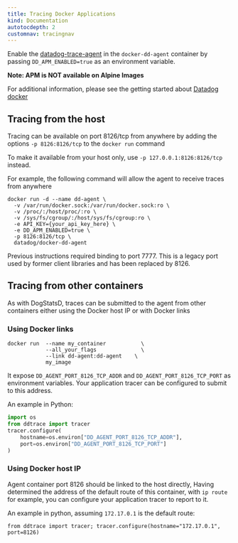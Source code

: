 ```yaml
---
title: Tracing Docker Applications
kind: Documentation
autotocdepth: 2
customnav: tracingnav
---
```


Enable the [datadog-trace-agent](https://github.com/DataDog/datadog-trace-agent) in the `docker-dd-agent` container by passing `DD_APM_ENABLED=true` as an environment variable.

**Note: APM is NOT available on Alpine Images**

For additional information, please see the getting started about [Datadog docker](/getting_started/docker)

## Tracing from the host

Tracing can be available on port 8126/tcp from anywhere by adding the options `-p 8126:8126/tcp` to the `docker run` command

To make it available from your host only, use `-p 127.0.0.1:8126:8126/tcp` instead.

For example, the following command will allow the agent to receive traces from anywhere

```
docker run -d --name dd-agent \
  -v /var/run/docker.sock:/var/run/docker.sock:ro \
  -v /proc/:/host/proc/:ro \
  -v /sys/fs/cgroup/:/host/sys/fs/cgroup:ro \
  -e API_KEY={your_api_key_here} \
  -e DD_APM_ENABLED=true \
  -p 8126:8126/tcp \
  datadog/docker-dd-agent
```

Previous instructions required binding to port 7777.
This is a legacy port used by former client libraries and has been replaced by 8126.

## Tracing from other containers
As with DogStatsD, traces can be submitted to the agent from other containers either using the Docker host IP or with Docker links

### Using Docker links

```
docker run  --name my_container           \
            --all_your_flags              \
            --link dd-agent:dd-agent    \
            my_image
```

It expose `DD_AGENT_PORT_8126_TCP_ADDR` and `DD_AGENT_PORT_8126_TCP_PORT` as environment variables. Your application tracer can be configured to submit to this address.

An example in Python:

```python
import os
from ddtrace import tracer
tracer.configure(
    hostname=os.environ["DD_AGENT_PORT_8126_TCP_ADDR"],
    port=os.environ["DD_AGENT_PORT_8126_TCP_PORT"]
)
```

### Using Docker host IP

Agent container port 8126 should be linked to the host directly, Having determined the address of the default route of this container, with `ip route` for example, you can configure your application tracer to report to it.

An example in python, assuming `172.17.0.1` is the default route:

```
from ddtrace import tracer; tracer.configure(hostname="172.17.0.1", port=8126)
```
